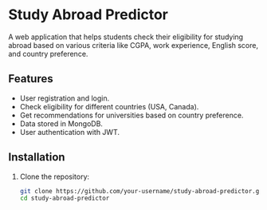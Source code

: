 # Study Abroad Predictor

A web application that helps students check their eligibility for studying abroad based on various criteria like CGPA, work experience, English score, and country preference.

## Features

- User registration and login.
- Check eligibility for different countries (USA, Canada).
- Get recommendations for universities based on country preference.
- Data stored in MongoDB.
- User authentication with JWT.

## Installation

1. Clone the repository:

   ```bash
   git clone https://github.com/your-username/study-abroad-predictor.git
   cd study-abroad-predictor
